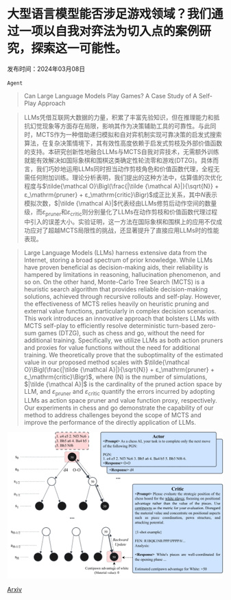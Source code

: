 # 大型语言模型能否涉足游戏领域？我们通过一项以自我对弈法为切入点的案例研究，探索这一可能性。

发布时间：2024年03月08日

`Agent`

> Can Large Language Models Play Games? A Case Study of A Self-Play Approach

> LLMs凭借互联网大数据的力量，积累了丰富先验知识，但在推理能力和抵抗幻觉现象等方面存在局限，影响其作为决策辅助工具的可靠性。与此同时，MCTS作为一种借助递归模拟和自对弈机制实现可靠决策的启发式搜索算法，在复杂决策情境下，其有效性高度依赖于启发式剪枝及外部价值函数的支持。本研究创新性地融合LLMs与MCTS自我对弈技术，无需额外训练就能有效解决如国际象棋和围棋这类确定性轮流零和游戏(DTZG)。具体而言，我们巧妙地运用LLMs同时担当动作剪枝角色和价值函数代理，全程无需任何附加训练。理论分析表明，我们提出的这种方法中，估算值的次优化程度与$\tilde{\mathcal O}\Bigl(\frac{|\tilde {\mathcal A}|}{\sqrt{N}} + ε_\mathrm{pruner} + ε_\mathrm{critic}\Bigr)$成正比关系，其中$N$表示模拟次数，$|\tilde {\mathcal A}|$代表经由LLMs修剪后动作空间的数量级，而$ε_\mathrm{pruner}$和$ε_\mathrm{critic}$则分别量化了LLMs在动作剪枝和价值函数代理过程中引入的误差大小。实验证明，这一方法在国际象棋和围棋上的应用不仅成功应对了超越MCTS局限性的挑战，还显著提升了直接应用LLMs时的性能表现。

> Large Language Models (LLMs) harness extensive data from the Internet, storing a broad spectrum of prior knowledge. While LLMs have proven beneficial as decision-making aids, their reliability is hampered by limitations in reasoning, hallucination phenomenon, and so on. On the other hand, Monte-Carlo Tree Search (MCTS) is a heuristic search algorithm that provides reliable decision-making solutions, achieved through recursive rollouts and self-play. However, the effectiveness of MCTS relies heavily on heuristic pruning and external value functions, particularly in complex decision scenarios. This work introduces an innovative approach that bolsters LLMs with MCTS self-play to efficiently resolve deterministic turn-based zero-sum games (DTZG), such as chess and go, without the need for additional training. Specifically, we utilize LLMs as both action pruners and proxies for value functions without the need for additional training. We theoretically prove that the suboptimality of the estimated value in our proposed method scales with $\tilde{\mathcal O}\Bigl(\frac{|\tilde {\mathcal A}|}{\sqrt{N}} + ε_\mathrm{pruner} + ε_\mathrm{critic}\Bigr)$, where \(N\) is the number of simulations, $|\tilde {\mathcal A}|$ is the cardinality of the pruned action space by LLM, and $ε_\mathrm{pruner}$ and $ε_\mathrm{critic}$ quantify the errors incurred by adopting LLMs as action space pruner and value function proxy, respectively. Our experiments in chess and go demonstrate the capability of our method to address challenges beyond the scope of MCTS and improve the performance of the directly application of LLMs.

![大型语言模型能否涉足游戏领域？我们通过一项以自我对弈法为切入点的案例研究，探索这一可能性。](../../../paper_images/2403.05632/x1.png)

[Arxiv](https://arxiv.org/abs/2403.05632)